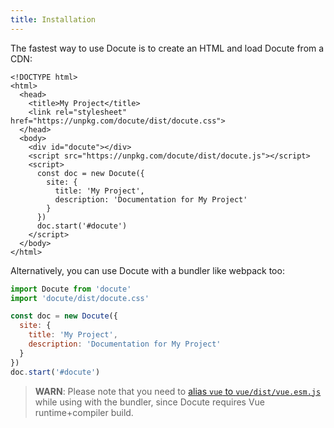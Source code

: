 ```yaml
---
title: Installation
---
```

The fastest way to use Docute is to create an HTML and load Docute from a CDN:

```html{5,8,9,11-17}
<!DOCTYPE html>
<html>
  <head>
    <title>My Project</title>
    <link rel="stylesheet" href="https://unpkg.com/docute/dist/docute.css">
  </head>
  <body>
    <div id="docute"></div>
    <script src="https://unpkg.com/docute/dist/docute.js"></script>
    <script>
      const doc = new Docute({
        site: {
          title: 'My Project',
          description: 'Documentation for My Project'
        }
      })
      doc.start('#docute')
    </script>
  </body>
</html>
```

Alternatively, you can use Docute with a bundler like webpack too:

```js
import Docute from 'docute'
import 'docute/dist/docute.css'

const doc = new Docute({
  site: {
    title: 'My Project',
    description: 'Documentation for My Project'
  }
})
doc.start('#docute')
```

> __WARN__: Please note that you need to [alias `vue` to `vue/dist/vue.esm.js`](https://vuejs.org/v2/guide/installation.html#Explanation-of-Different-Builds) while using with the bundler, since Docute requires Vue runtime+compiler build.
